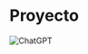 # Proyecto
![ChatGPT](https://img.shields.io/badge/chatGPT-74aa9c?style=for-the-badge&logo=openai&logoColor=white)
